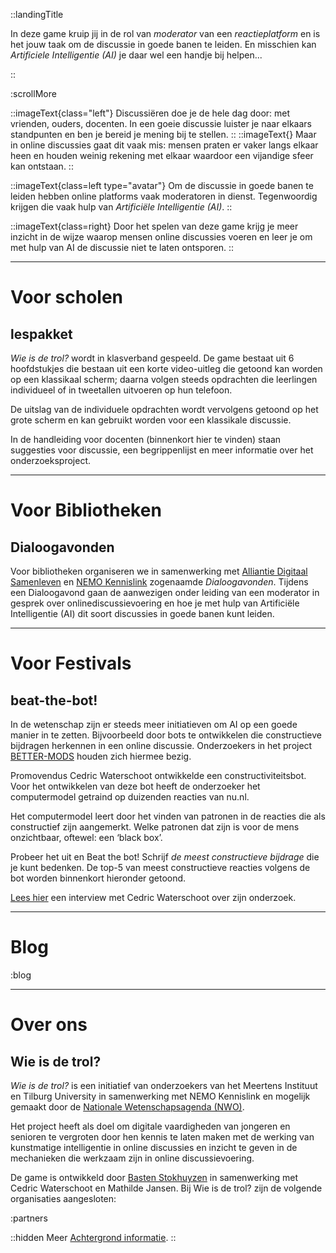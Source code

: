 ::landingTitle

In deze game kruip jij in de rol van _moderator_ van een _reactieplatform_ en is het jouw taak om de discussie in goede banen te leiden. En misschien kan _Artificiele Intelligentie (AI)_ je daar wel een handje bij helpen...

<!-- Zou jij een trol herkennen tussen de reacties op een online artikel? En denk je dat een _getrainde computer_ dat ook zou kunnen? Leer hier meer over _online reageren_, _modereren_ en _Kunstmatige Intelligentie!_ -->

::

<!-- :searchBlob -->

:scrollMore

::imageText{class="left"}
Discussiëren doe je de hele dag door: met vrienden, ouders, docenten. In een goeie discussie luister je naar elkaars standpunten en ben je bereid je mening bij te stellen.
::
::imageText{}
Maar in online discussies gaat dit vaak mis: mensen praten er vaker langs elkaar heen en houden weinig rekening met elkaar waardoor een vijandige sfeer kan ontstaan.
::

::imageText{class=left type="avatar"}
Om de discussie in goede banen te leiden hebben online platforms vaak moderatoren in dienst. Tegenwoordig krijgen die vaak hulp van _Artificiële Intelligentie (AI)_.
::

::imageText{class=right}
Door het spelen van deze game krijg je meer inzicht in de wijze waarop mensen online discussies voeren en leer je om met hulp van AI de discussie niet te laten ontsporen.
::

---

# Voor scholen

## lespakket

_Wie is de trol?_ wordt in klasverband gespeeld. De game bestaat uit 6 hoofdstukjes die bestaan uit een korte video-uitleg die getoond kan worden op een klassikaal scherm; daarna volgen steeds opdrachten die leerlingen individueel of in tweetallen uitvoeren op hun telefoon.

De uitslag van de individuele opdrachten wordt vervolgens getoond op het grote scherm en kan gebruikt worden voor een klassikale discussie.

In de handleiding voor docenten (binnenkort hier te vinden) staan suggesties voor discussie, een begrippenlijst en meer informatie over het onderzoeksproject.

---

# Voor Bibliotheken

## Dialoogavonden

Voor bibliotheken organiseren we in samenwerking met [Alliantie Digitaal Samenleven](https://digitaalsamenleven.nl/) en [NEMO Kennislink](https://www.nemokennislink.nl/) zogenaamde _Dialoogavonden_. Tijdens een Dialoogavond gaan de aanwezigen onder leiding van een moderator in gesprek over onlinediscussievoering en hoe je met hulp van Artificiële Intelligentie (AI) dit soort discussies in goede banen kunt leiden.

---

# Voor Festivals

## beat-the-bot!

In de wetenschap zijn er steeds meer initiatieven om AI op een goede manier in te zetten. Bijvoorbeeld door bots te ontwikkelen die constructieve bijdragen herkennen in een online discussie. Onderzoekers in het project [BETTER-MODS](https://better-mods.uvt.nl/) houden zich hiermee bezig.

Promovendus Cedric Waterschoot ontwikkelde een constructiviteitsbot. Voor het ontwikkelen van deze bot heeft de onderzoeker het computermodel getraind op duizenden reacties van nu.nl.

Het computermodel leert door het vinden van patronen in de reacties die als constructief zijn aangemerkt. Welke patronen dat zijn is voor de mens onzichtbaar, oftewel: een ‘black box’.

Probeer het uit en Beat the bot! Schrijf _de meest constructieve bijdrage_ die je kunt bedenken. De top-5 van meest constructieve reacties volgens de bot worden binnenkort hieronder getoond.

[Lees hier](https://meertens.knaw.nl/2021/06/24/hoe-kan-ai-bijdragen-aan-een-gezonder-debat/) een interview met Cedric Waterschoot over zijn onderzoek.

---

# Blog

:blog

---

# Over ons

## Wie is de trol?

_Wie is de trol?_ is een initiatief van onderzoekers van het Meertens Instituut en Tilburg University in samenwerking met NEMO Kennislink en mogelijk gemaakt door de [Nationale Wetenschapsagenda (NWO)](https://www.nwo.nl/en/researchprogrammes/dutch-research-agenda-nwa).

Het project heeft als doel om digitale vaardigheden van jongeren en senioren te vergroten door hen kennis te laten maken met de werking van kunstmatige intelligentie in online discussies en inzicht te geven in de mechanieken die werkzaam zijn in online discussievoering.

De game is ontwikkeld door [Basten Stokhuyzen](https://bstn.nl) in samenwerking met Cedric Waterschoot en Mathilde Jansen.
Bij Wie is de trol? zijn de volgende organisaties aangesloten:

:partners

::hidden
Meer [Achtergrond informatie](/lees-meer).
::
